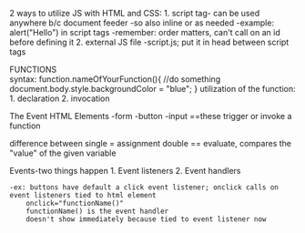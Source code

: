 2 ways to utilize JS with HTML and CSS:
    1. script tag- can be used anywhere b/c document feeder
        -so also inline or as needed
        -example: alert("Hello") in script tags
        -remember: order matters, can't call on an id before defining it
    2. external JS file
        -script.js; put it in head between script tags

FUNCTIONS  
    syntax:
        function.nameOfYourFunction(){
            //do something
            document.body.style.backgroundColor = "blue";
        }
    utilization of the function:
        1. declaration
        2. invocation

The Event HTML Elements
-form
-button
-input
==these trigger or invoke a function

difference between single = assignment
double == evaluate, compares the "value" of the given variable

Events-two things happen
    1. Event listeners
    2. Event handlers

    -ex: buttons have default a click event listener; onclick calls on event listeners tied to html element
        onclick="functionName()"
        functionName() is the event handler
        doesn't show immediately because tied to event listener now